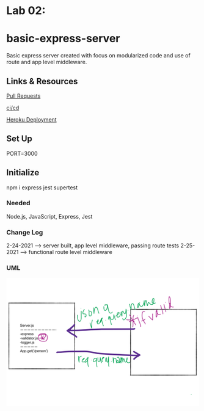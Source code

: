 # Lab 02:
# basic-express-server

Basic express server created with focus on modularized code and use of route and app level middleware.

## Links & Resources
[Pull Requests](https://github.com/thornrae/basic-express-server/pull/2)

[ci/cd](https://github.com/thornrae/basic-express-server/actions)

[Heroku Deployment](https://basic-express-server-401.heroku.app)

## Set Up
PORT=3000

## Initialize
npm i express jest supertest

### Needed
Node.js, JavaScript, Express, Jest

### Change Log
2-24-2021 --> server built, app level middleware, passing route tests
2-25-2021 -->  functional route level middleware

### UML
![UML](basicexpressserveruml.png)
